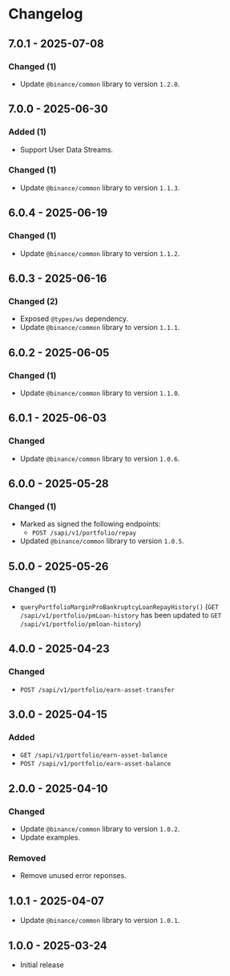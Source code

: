 # Changelog

## 7.0.1 - 2025-07-08

### Changed (1)

- Update `@binance/common` library to version `1.2.0`.

## 7.0.0 - 2025-06-30

### Added (1)

- Support User Data Streams.

### Changed (1)

- Update `@binance/common` library to version `1.1.3`.

## 6.0.4 - 2025-06-19

### Changed (1)

- Update `@binance/common` library to version `1.1.2`.

## 6.0.3 - 2025-06-16

### Changed (2)

- Exposed `@types/ws` dependency.
- Update `@binance/common` library to version `1.1.1`.

## 6.0.2 - 2025-06-05

### Changed (1)

- Update `@binance/common` library to version `1.1.0`.

## 6.0.1 - 2025-06-03

### Changed

- Update `@binance/common` library to version `1.0.6`.

## 6.0.0 - 2025-05-28

### Changed (1)

- Marked as signed the following endpoints:
  - `POST /sapi/v1/portfolio/repay`
- Updated `@binance/common` library to version `1.0.5`.

## 5.0.0 - 2025-05-26

### Changed (1)

- `queryPortfolioMarginProBankruptcyLoanRepayHistory()` (`GET /sapi/v1/portfolio/pmLoan-history` has been updated to `GET /sapi/v1/portfolio/pmloan-history`)

## 4.0.0 - 2025-04-23

### Changed

- `POST /sapi/v1/portfolio/earn-asset-transfer`

## 3.0.0 - 2025-04-15

### Added

- `GET /sapi/v1/portfolio/earn-asset-balance`
- `POST /sapi/v1/portfolio/earn-asset-balance`

## 2.0.0 - 2025-04-10

### Changed

- Update `@binance/common` library to version `1.0.2`.
- Update examples.

### Removed

- Remove unused error reponses.

## 1.0.1 - 2025-04-07

- Update `@binance/common` library to version `1.0.1`.

## 1.0.0 - 2025-03-24

- Initial release
